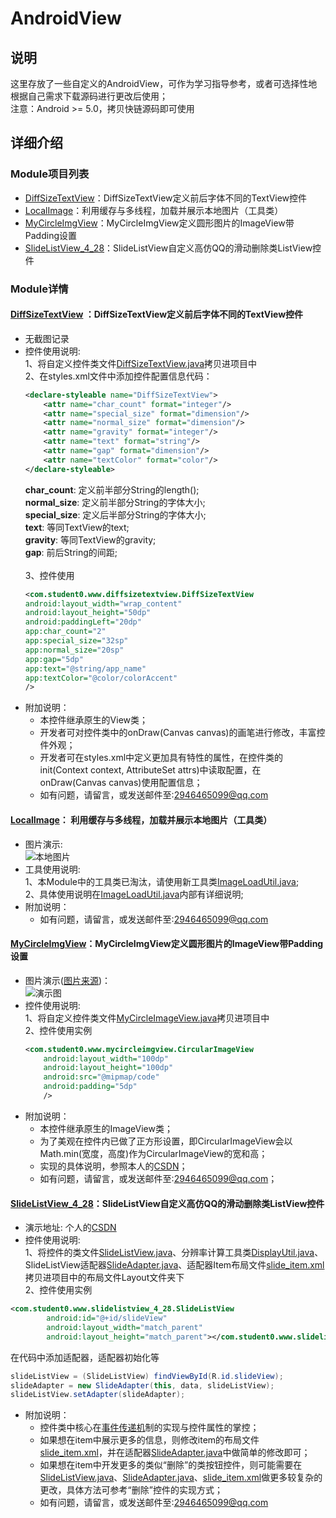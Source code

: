 # AndroidView
## 说明
这里存放了一些自定义的AndroidView，可作为学习指导参考，或者可选择性地根据自己需求下载源码进行更改后使用；
</br>
注意：Android >= 5.0，拷贝快链源码即可使用
## 详细介绍
### Module项目列表
* [DiffSizeTextView][1]：DiffSizeTextView定义前后字体不同的TextView控件
* [LocalImage][2]：利用缓存与多线程，加载并展示本地图片（工具类）
* [MyCircleImgView][3]：MyCircleImgView定义圆形图片的ImageView带Padding设置
* [SlideListView_4_28][4]：SlideListView自定义高仿QQ的滑动删除类ListView控件
### Module详情
#### [DiffSizeTextView][1] ：DiffSizeTextView定义前后字体不同的TextView控件
* 无截图记录
* 控件使用说明:
	<i></i><br>1、将自定义控件类文件[DiffSizeTextView.java][7]拷贝进项目中
	<i></i><br>2、在styles.xml文件中添加控件配置信息代码：<br>
	```xml
	<declare-styleable name="DiffSizeTextView">
        <attr name="char_count" format="integer"/>
        <attr name="special_size" format="dimension"/>
        <attr name="normal_size" format="dimension"/>
        <attr name="gravity" format="integer"/>
        <attr name="text" format="string"/>
        <attr name="gap" format="dimension"/>
        <attr name="textColor" format="color"/>
    </declare-styleable>
	```
	**char_count**: 定义前半部分String的length();<br>
	**normal_size**: 定义前半部分String的字体大小;<br>
	**special_size**: 定义后半部分String的字体大小;<br>
	**text**: 等同TextView的text;<br>
	**gravity**: 等同TextView的gravity;<br>
	**gap**: 前后String的间距;<br>
	<i></i><br>3、控件使用<br>
	```xml
	<com.student0.www.diffsizetextview.DiffSizeTextView
    android:layout_width="wrap_content"
    android:layout_height="50dp"
    android:paddingLeft="20dp"
    app:char_count="2"
    app:special_size="32sp"
    app:normal_size="20sp"
    app:gap="5dp"
    app:text="@string/app_name"
    app:textColor="@color/colorAccent"
    />
	```
* 附加说明：
	* 本控件继承原生的View类；
	* 开发者可对控件类中的onDraw(Canvas canvas)的画笔进行修改，丰富控件外观；
	* 开发者可在styles.xml中定义更加具有特性的属性，在控件类的init(Context context, AttributeSet attrs)中读取配置，在onDraw(Canvas canvas)使用配置信息；
	* 如有问题，请留言，或发送邮件至:2946465099@qq.com
#### [LocalImage][2]： 利用缓存与多线程，加载并展示本地图片（工具类）
* 图片演示:
<i></i><br>![本地图片][13]<br>
* 工具使用说明:
	<i></i><br>1、本Module中的工具类已淘汰，请使用新工具类[ImageLoadUtil.java][14];
	<i></i><br>2、具体使用说明在[ImageLoadUtil.java][14]内部有详细说明;
*  附加说明：
	* 如有问题，请留言，或发送邮件至:2946465099@qq.com
#### [MyCircleImgView][3]：MyCircleImgView定义圆形图片的ImageView带Padding设置
* 图片演示([图片来源][5])：
<i></i><br>![演示图][6]<br>
* 控件使用说明:
	<i></i><br>1、将自定义控件类文件[MyCircleImageView.java][8]拷贝进项目中
	<i></i><br>2、控件使用实例<br>
	```xml
	<com.student0.www.mycircleimgview.CircularImageView
        android:layout_width="100dp"
        android:layout_height="100dp"
        android:src="@mipmap/code"
        android:padding="5dp"
        />
	```
* 附加说明：
	* 本控件继承原生的ImageView类；
	* 为了美观在控件内已做了正方形设置，即CircularImageView会以Math.min(宽度，高度)作为CircularImageView的宽和高；
	* 实现的具体说明，参照本人的[CSDN][9]；
	* 如有问题，请留言，或发送邮件至:2946465099@qq.com；
#### [SlideListView_4_28][4]：SlideListView自定义高仿QQ的滑动删除类ListView控件
* 演示地址: 个人的[CSDN][10]
* 控件使用说明:
<i></i><br>
1、将控件的类文件[SlideListView.java][111]、分辨率计算工具类[DisplayUtil.java][112]、SlideListView适配器[SlideAdapter.java][113]、适配器Item布局文件[slide_item.xml][114]拷贝进项目中的布局文件Layout文件夹下
<i></i><br>2、控件使用实例<br>
```xml
<com.student0.www.slidelistview_4_28.SlideListView
        android:id="@+id/slideView"
        android:layout_width="match_parent"
        android:layout_height="match_parent"></com.student0.www.slidelistview_4_28.SlideListView>
```
在代码中添加适配器，适配器初始化等<br>
```java
slideListView = (SlideListView) findViewById(R.id.slideView);
slideAdapter = new SlideAdapter(this, data, slideListView);
slideListView.setAdapter(slideAdapter);
```
* 附加说明：
	* 控件类中核心在[事件传递机][12]制的实现与控件属性的掌控；
	* 如果想在item中展示更多的信息，则修改item的布局文件[slide_item.xml][114]，并在适配器[SlideAdapter.java][113]中做简单的修改即可；
	* 如果想在item中开发更多的类似“删除”的类按钮控件，则可能需要在[SlideListView.java][111]、[SlideAdapter.java][113]、[slide_item.xml][114]做更多较复杂的更改，具体方法可参考“删除”控件的实现方式；
	* 如有问题，请留言，或发送邮件至:2946465099@qq.com

[1]:https://github.com/jiarWang/AndroidView/tree/master/DiffSizeTextView
[2]:https://github.com/jiarWang/AndroidView/tree/master/LocalImage
[3]:https://github.com/jiarWang/AndroidView/tree/master/MyCircleImgView
[4]:https://github.com/jiarWang/AndroidView/tree/master/SlideListView_4_28
[5]:http://www.jianshu.com/p/4f55200cea14
[6]:http://upload-images.jianshu.io/upload_images/1094967-8fe878e55b39af75.jpg?imageMogr2/auto-orient/strip%7CimageView2/2/w/1240
[7]:https://github.com/jiarWang/AndroidView/blob/master/DiffSizeTextView/app/src/main/java/com/student0/www/diffsizetextview/DiffSizeTextView.java
[8]:https://github.com/jiarWang/AndroidView/blob/master/MyCircleImgView/app/src/main/java/com/student0/www/mycircleimgview/CircularImageView.java
[9]:http://blog.csdn.net/weixin_36570478/article/details/70865625
[10]:http://blog.csdn.net/weixin_36570478/article/details/70908015
[12]:http://blog.csdn.net/weixin_36570478/article/details/70470422
[13]:https://github.com/jiarWang/AndroidView/blob/master/LocalImage/20170809122613.jpg
[14]:https://github.com/jiarWang/Android-RN/blob/master/M0802/app/src/main/java/com/example/milka/m0802/Camera/Util/ImageLoadUtil.java
[111]:https://github.com/jiarWang/AndroidView/blob/master/SlideListView_4_28/app/src/main/java/com/student0/www/slidelistview_4_28/SlideListView.java
[112]:https://github.com/jiarWang/AndroidView/blob/master/SlideListView_4_28/app/src/main/java/com/student0/www/slidelistview_4_28/DisplayUtil.java
[113]:
https://github.com/jiarWang/AndroidView/blob/master/SlideListView_4_28/app/src/main/java/com/student0/www/slidelistview_4_28/SlideAdapter.java
[114]:
https://github.com/jiarWang/AndroidView/blob/master/SlideListView_4_28/app/src/main/res/layout/slide_item.xml